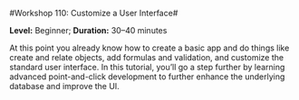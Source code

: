 #Workshop 110: Customize a User Interface#

**Level:** Beginner; **Duration:** 30–40 minutes

At this point you already know how to create a basic app and do things like create and relate objects, add formulas and validation, and customize the standard user interface. In this tutorial, you’ll go a step further by learning advanced point-and-click development to further enhance the underlying database and improve the UI.
